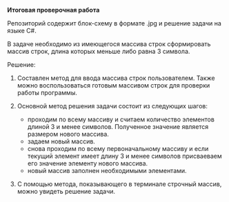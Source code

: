 **Итоговая проверочная работа**

Репозиторий содержит блок-схему в формате .jpg и решение задачи на языке C#.

В задаче необходимо из имеющегося массива строк сформировать массив строк, 
длина которых меньше либо равна 3 символа.

Решение:
1. Составлен метод для ввода массива строк пользователем. 
Также можно воспользоваться готовым массивом строк для проверки работы программы.

2. Основной метод решения задачи состоит из следующих шагов:
    - проходим по всему массиву и считаем количество элементов длиной 3 и менее символов.
    Полученное значение является размером нового массива.
    - задаем новый массив.
    - снова проходим по всему первоначальному массиву и если текущий элемент имеет длину 3
     и менее символов присваеваем его значение элементу нового массива.
    - новый массив заполнен необходимыми элементами.

3. С помощью метода, показывающего в терминале строчный массив, можно увидеть решение задачи.
